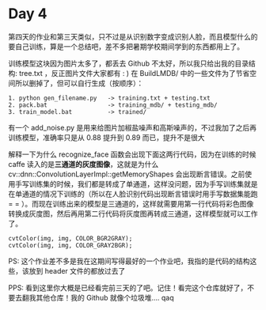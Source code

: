 # Day 4

第四天的作业和第三天类似，只不过是从识别数字变成识别人脸，而且模型什么的要自己训练，算是一个总结吧，差不多把暑期学校期间学到的东西都用上了。

训练模型这块因为图片太多了，都丢去 Github 不太好，所以我只给出我的目录结构: tree.txt ，反正图片文件大家都有 : ) 在 BuildLMDB/ 中的一些文件为了节省空间所以删掉了，但可以自行生成（按顺序）：

```
1. python gen_filename.py   -> training.txt + testing.txt
2. pack.bat                 -> training_mdb/ + testing_mdb/
3. train_model.bat          -> trained/ 
```

有一个 add_noise.py 是用来给图片加椒盐噪声和高斯噪声的，不过我加了之后再训练模型，准确率只是从 0.88 提升到 0.89 而已，提升不是很大

解释一下为什么 recognize_face 函数会出现下面这两行代码，因为在训练的时候 caffe 读入的是**三通道的灰度图像**，这就是为什么 cv::dnn::ConvolutionLayerImpl::getMemoryShapes 会出现断言错误。之前使用手写训练集的时候，我们都是转成了单通道，这样没问题，因为手写训练集就是在单通道的情况下训练的（所以在人脸识别代码出现断言错误时用手写数据集能跑 = = ）。而现在训练出来的模型是三通道的，这样就需要用第一行代码将彩色图像转换成灰度图，然后再用第二行代码将灰度图再转成三通道，这样模型就可以工作了。

```
cvtColor(img, img, COLOR_BGR2GRAY);
cvtColor(img, img, COLOR_GRAY2BGR);
```

PS: 这个作业差不多是我在这期间写得最好的一个作业吧，我指的是代码的结构这些，该放到 header 文件的都放过去了

PPS: 看到这里你大概是已经看完前三天的了吧。记住！看完这个仓库就好了，不要去翻我其他仓库！我的 Github 就像个垃圾堆.... qaq
